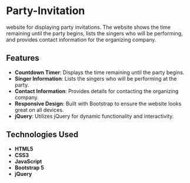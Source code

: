 # Party-Invitation
website for displaying party invitations. The website shows the time remaining until the party begins, lists the singers who will be performing, and provides contact information for the organizing company.

## Features

- **Countdown Timer**: Displays the time remaining until the party begins.
- **Singer Information**: Lists the singers who will be performing at the party.
- **Contact Information**: Provides details for contacting the organizing company.
- **Responsive Design**: Built with Bootstrap to ensure the website looks great on all devices.
- **jQuery**: Utilizes jQuery for dynamic functionality and interactivity.

## Technologies Used

- **HTML5**
- **CSS3**
- **JavaScript**
- **Bootstrap 5**
- **jQuery**
